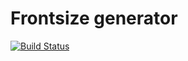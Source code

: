 # Frontsize generator 

[![Build Status](https://api.travis-ci.org/AlessandroMinoccheri/generator-frontsize.png)](https://travis-ci.org/AlessandroMinoccheri/generator-frontsize)